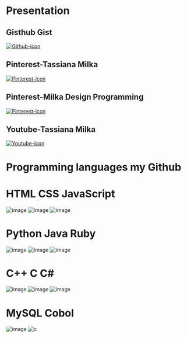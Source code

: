 #  Presentation

 ## Gisthub Gist
<a href="https://gist.github.com/TassianaMilka">
 <img src="https://img.icons8.com/?size=100&id=106562&format=png&color=000000"alt="Github-icon" target="_blank"></a>

## Pinterest-Tassiana Milka

<a href="https://br.pinterest.com/tassianamilka/">
 <img src="https://img.icons8.com/?size=100&id=XErM9A1xNUK5&format=png&color=000000"alt="Pinterest-icon" target="_blank"></a>

## Pinterest-Milka Design Programming

<a href="https://br.pinterest.com/tassianamilka2/">
 <img src="https://img.icons8.com/?size=100&id=XErM9A1xNUK5&format=png&color=000000"alt="Pinterest-icon" target="_blank"></a>


## Youtube-Tassiana Milka 

<a href="https://www.youtube.com/@TassianaMilka/playlists">
 <img src="https://img.icons8.com/size=100&id=19318&format=png&color=
  000000"alt="Youtube-icon" target="_blank"></a>






# Programming languages my Github
 
# HTML                                                                                      CSS                                                                                        JavaScript

![image](https://github.com/user-attachments/assets/44739744-005f-47fc-bde5-0fd18a7d8fd5)  ![image](https://github.com/user-attachments/assets/80e0d8c9-c71d-4d3b-8215-70d0143cc5a3)    ![image](https://github.com/user-attachments/assets/de8db759-a6a3-4640-85f3-0810b8eece08)

#  Python                                                                                      Java                                                                                          Ruby

 ![image](https://github.com/user-attachments/assets/9c564f35-761e-441b-ba89-2fd232e67527)     ![image](https://github.com/user-attachments/assets/b9a21e00-6078-4c48-ae79-fca8e397737f)     ![image](https://github.com/user-attachments/assets/62830250-797b-431a-90a1-27a3cdf4b404)
                                                                            

#        C++                                                                                            C                                                                              C#

![image](https://github.com/user-attachments/assets/a8f9f377-f349-4035-b243-a5116277bbd5)   ![image](https://github.com/user-attachments/assets/769d5871-92ec-4a3c-b369-3f526191b3d9)    ![image](https://github.com/user-attachments/assets/6cb2ccde-638b-461a-977b-4fddd387152b)



  # MySQL                                                                                        Cobol

  ![image](https://github.com/user-attachments/assets/bff0e5d5-4f92-4d7d-94d4-3ca8ddc1d6a1)     ![c](https://github.com/user-attachments/assets/844ea307-5f0a-4f62-aa40-2bd35f042570)


